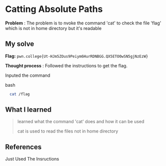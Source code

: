 


# Catting Absolute Paths

**Problem** : The problem is to nvoke  the command 'cat' to check the file 'flag' which is not in home directory but it's readable
## My solve

**Flag:** `pwn.college{Ut-HJm5ZOus9Peiym6HurRDNBGG.QX5ETO0wSN5gjNzEzW}`

**Thought process** :   Followed the instructions  to get the flag.

Inputed the command


bash
```bash
  cat /flag

```


## What I learned
> learned what the command 'cat' does and how it can be used 
>
>
>cat is used to read the files not in home directory
## References
Just Used The Insructions
